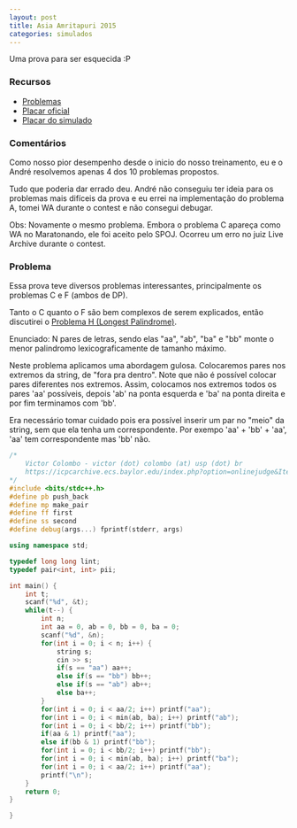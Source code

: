 ```yaml
---
layout: post
title: Asia Amritapuri 2015
categories: simulados
---
```


Uma prova para ser esquecida :P

### Recursos
* [Problemas](https://www.codechef.com/ACMAMR15)
* [Placar oficial](https://icpc.baylor.edu/regionals/finder/amritapuri-2015/standings)
* [Placar do simulado](https://www.codepit.io/#/contest/58133d1782fd150019942666/view)

### Comentários

Como nosso pior desempenho desde o inicio do nosso treinamento, eu e o André resolvemos apenas 4 dos 10 problemas propostos.

Tudo que poderia dar errado deu. André não conseguiu ter ideia para os problemas mais difíceis da prova e eu errei na implementação do problema A, tomei WA durante o contest e não consegui debugar.

Obs: Novamente o mesmo problema. Embora o problema C apareça como WA no Maratonando, ele foi aceito pelo SPOJ. Ocorreu um erro no juiz Live Archive durante o contest.

### Problema

Essa prova teve diversos problemas interessantes, principalmente os problemas C e F (ambos de DP).

Tanto o C quanto o F são bem complexos de serem explicados, então discutirei o [Problema H (Longest Palindrome)](https://icpcarchive.ecs.baylor.edu/index.php?option=onlinejudge&Itemid=99999999&category=720&page=show_problem&problem=5583).

Enunciado: N pares de letras, sendo elas "aa", "ab", "ba" e "bb" monte o menor palindromo lexicograficamente de tamanho máximo.

Neste problema aplicamos uma abordagem gulosa. Colocaremos pares nos extremos da string, de "fora pra dentro". Note que não é possível colocar pares diferentes nos extremos. Assim, colocamos nos extremos todos os pares 'aa' possíveis, depois 'ab' na ponta esquerda e 'ba' na ponta direita e por fim terminamos com 'bb'.

Era necessário tomar cuidado pois era possível inserir um par no "meio" da string, sem que ela tenha um correspondente. Por exempo 'aa' + 'bb' + 'aa', 'aa' tem correspondente mas 'bb' não.

```c++
/*
    Victor Colombo - victor (dot) colombo (at) usp (dot) br
    https://icpcarchive.ecs.baylor.edu/index.php?option=onlinejudge&Itemid=99999999&category=720&page=show_problem&problem=5583
*/
#include <bits/stdc++.h>
#define pb push_back
#define mp make_pair
#define ff first
#define ss second
#define debug(args...) fprintf(stderr, args)

using namespace std;

typedef long long lint;
typedef pair<int, int> pii;

int main() {
    int t;
    scanf("%d", &t);
    while(t--) {
        int n;
        int aa = 0, ab = 0, bb = 0, ba = 0;
        scanf("%d", &n);
        for(int i = 0; i < n; i++) {
            string s;
            cin >> s;
            if(s == "aa") aa++;
            else if(s == "bb") bb++;
            else if(s == "ab") ab++;
            else ba++;
        }
        for(int i = 0; i < aa/2; i++) printf("aa");
        for(int i = 0; i < min(ab, ba); i++) printf("ab");
        for(int i = 0; i < bb/2; i++) printf("bb");
        if(aa & 1) printf("aa");
        else if(bb & 1) printf("bb");
        for(int i = 0; i < bb/2; i++) printf("bb");
        for(int i = 0; i < min(ab, ba); i++) printf("ba");
        for(int i = 0; i < aa/2; i++) printf("aa");
        printf("\n");
    }
    return 0;
}

}
```
